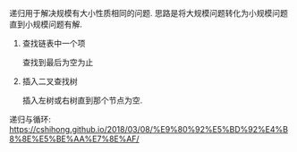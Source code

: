 递归用于解决规模有大小性质相同的问题. 思路是将大规模问题转化为小规模问题直到小规模问题有解.

1. 查找链表中一个项

    查找到最后为空为止

2. 插入二叉查找树

    插入左树或右树直到那个节点为空.

递归与循环: https://cshihong.github.io/2018/03/08/%E9%80%92%E5%BD%92%E4%B8%8E%E5%BE%AA%E7%8E%AF/

